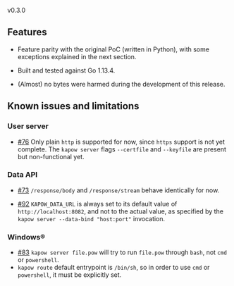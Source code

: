 v0.3.0

## Features

* Feature parity with the original PoC (written in Python), with some exceptions
  explained in the next section.

* Built and tested against Go 1.13.4.

* (Almost) no bytes were harmed during the development of this release.


## Known issues and limitations

### User server

* [#76](i76) Only plain `http` is supported for now, since `https` support is
  not yet complete. The `kapow server` flags `--certfile` and `--keyfile` are
  present but non-functional yet.


### Data API

* [#73](i73) `/response/body` and `/response/stream` behave identically for now.

* [#92](i92) `KAPOW_DATA_URL` is always set to its default value of
  `http://localhost:8082`, and not to the actual value, as specified by the
  `kapow server --data-bind "host:port"` invocation.


### Windows®

* [#83](i83) `kapow server file.pow` will try to run `file.pow` through `bash`, not `cmd`
  or `powershell`.
* `kapow route` default entrypoint is `/bin/sh`, so in order to use `cmd` or
  `powershell`, it must be explicitly set.


[i73]: https://github.com/BBVA/kapow/issues/73
[i76]: https://github.com/BBVA/kapow/issues/76
[i83]: https://github.com/BBVA/kapow/issues/83
[i92]: https://github.com/BBVA/kapow/issues/92
